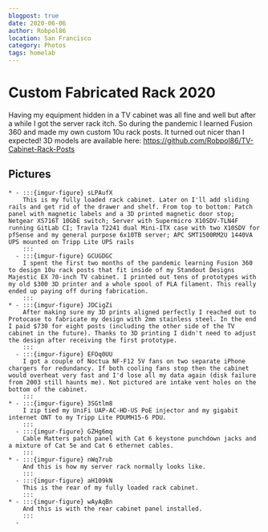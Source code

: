 ```yaml
---
blogpost: true
date: 2020-06-06
author: Robpol86
location: San Francisco
category: Photos
tags: homelab
---
```


# Custom Fabricated Rack 2020

Having my equipment hidden in a TV cabinet was all fine and well but after a while I got the server rack itch. So during the pandemic I learned Fusion 360 and made my own custom 10u rack posts. It turned out nicer than I expected! 3D models are available here: https://github.com/Robpol86/TV-Cabinet-Rack-Posts

## Pictures

```{list-table}
* - :::{imgur-figure} sLPAufX
    This is my fully loaded rack cabinet. Later on I'll add sliding rails and get rid of the drawer and shelf. From top to bottom: Patch panel with magnetic labels and a 3D printed magnetic door stop; Netgear XS716T 10GbE switch; Server with Supermicro X10SDV-TLN4F running GitLab CI; Travla T2241 dual Mini-ITX case with two X10SDV for pfSense and my general purpose 6x10TB server; APC SMT1500RM2U 1440VA UPS mounted on Tripp Lite UPS rails
    :::
  - :::{imgur-figure} GCUGDGC
    I spent the first two months of the pandemic learning Fusion 360 to design 10u rack posts that fit inside of my Standout Designs Majestic EX 70-inch TV cabinet. I printed out tens of prototypes with my old $300 3D printer and a whole spool of PLA filament. This really ended up paying off during fabrication.
    :::
* - :::{imgur-figure} JDCigZi
    After making sure my 3D prints aligned perfectly I reached out to Protocase to fabricate my design with 2mm stainless steel. In the end I paid $730 for eight posts (including the other side of the TV cabinet in the future). Thanks to 3D printing I didn't need to adjust the design after receiving the first prototype.
    :::
  - :::{imgur-figure} EFOq0UU
    I got a couple of Noctua NF-F12 5V fans on two separate iPhone chargers for redundancy. If both cooling fans stop then the cabinet would overheat very fast and I'd lose all my data again (disk failure from 2003 still haunts me). Not pictured are intake vent holes on the bottom of the cabinet.
    :::
* - :::{imgur-figure} 3SGtlm8
    I zip tied my UniFi UAP-AC-HD-US PoE injector and my gigabit internet ONT to my Tripp Lite PDUMH15-6 PDU.
    :::
  - :::{imgur-figure} GZHg6mq
    Cable Matters patch panel with Cat 6 keystone punchdown jacks and a mixture of Cat 5e and Cat 6 ethernet cables.
    :::
* - :::{imgur-figure} nWq7rub
    And this is how my server rack normally looks like.
    :::
  - :::{imgur-figure} aH109kN
    This is the rear of my fully loaded rack cabinet.
    :::
* - :::{imgur-figure} wAyAqBn
    And this is with the rear cabinet panel installed.
    :::
  -
```

